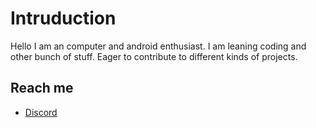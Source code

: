 # Intruduction
Hello I am an computer and android enthusiast. I am leaning coding and other bunch of stuff. Eager to contribute to different kinds of projects.
## Reach me
* [Discord]()
